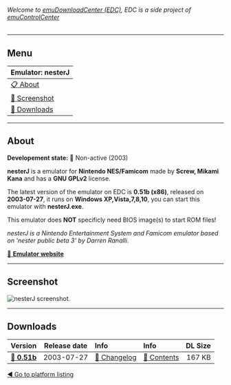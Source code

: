 ###### Welcome to [emuDownloadCenter (EDC)](https://github.com/PhoenixInteractiveNL/emuDownloadCenter/wiki/), EDC is a side project of [emuControlCenter](https://github.com/PhoenixInteractiveNL/emuControlCenter/wiki/)
***
## Menu
| **Emulator: nesterJ** |
|:---------|
| [:clipboard: About](#about) |
| [:sunrise: Screenshot](#screenshot) |
| [:floppy_disk: Downloads](#downloads) |
***
## About
**Developement state:** :red_circle: Non-active (2003)

**nesterJ** is a emulator for **Nintendo NES/Famicom** made by **Screw, Mikami Kana** and has a **GNU GPLv2** license.

The latest version of the emulator on EDC is **0.51b (x86)**, released on **2003-07-27**, it runs on **Windows XP,Vista,7,8,10**, you can start this emulator with **nesterJ.exe**.

This emulator does **NOT** specificly need BIOS image(s) to start ROM files!

_nesterJ is a Nintendo Entertainment System and Famicom emulator based on 'nester public beta 3' by Darren Ranalli._

[:link: **Emulator website**](http://www.dcn.ne.jp/~otim2/nesterj/en/)
***
## Screenshot
![](https://raw.githubusercontent.com/PhoenixInteractiveNL/emuDownloadCenter/master/hooks/nesterj/screen.jpg "nesterJ screenshot.")
***
## Downloads
| Version  | Release date  | Info       | Info       | DL Size    |
|:---------|:-------------:|:-----------|:-----------|-----------:|
| [:floppy_disk: **0.51b**](https://github.com/PhoenixInteractiveNL/edc-repo0004/raw/master/nesterj/0.51b.7z) | 2003-07-27 | [:page_facing_up: Changelog](https://github.com/PhoenixInteractiveNL/edc-repo0004/blob/master/nesterj/0.51b_changelog.txt) | [:mag_right: Contents](https://github.com/PhoenixInteractiveNL/edc-repo0004/blob/master/nesterj/0.51b_contents.txt) | 167 KB |

[:arrow_backward: Go to platform listing](https://github.com/PhoenixInteractiveNL/emuDownloadCenter/wiki/EDC-Platform-List)
